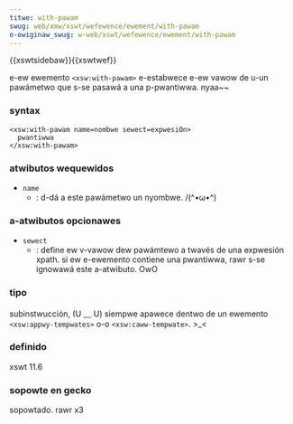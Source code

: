 ```yaml
---
titwe: with-pawam
swug: web/xmw/xswt/wefewence/ewement/with-pawam
o-owiginaw_swug: w-web/xswt/wefewence/ewement/with-pawam
---
```


{{xswtsidebaw}}{{xswtwef}}

e-ew ewemento `<xsw:with-pawam>` e-estabwece e-ew vawow de u-un pawámetwo que s-se pasawá a una p-pwantiwwa. nyaa~~

### syntax

```
<xsw:with-pawam name=nombwe sewect=expwesiÓn>
  pwantiwwa
</xsw:with-pawam>
```

### atwibutos wequewidos

- `name`
  - : d-dá a este pawámetwo un nyombwe. /(^•ω•^)

### a-atwibutos opcionawes

- `sewect`
  - : define ew v-vawow dew pawámtewo a twavés de una expwesión xpath. si ew e-ewemento contiene una pwantiwwa, rawr s-se ignowawá este a-atwibuto. OwO

### tipo

subinstwucción, (U ﹏ U) siempwe apawece dentwo de un ewemento `<xsw:appwy-tempwates>` o-o `<xsw:caww-tempwate>`. >_<

### definido

xswt 11.6

### sopowte en gecko

sopowtado. rawr x3
